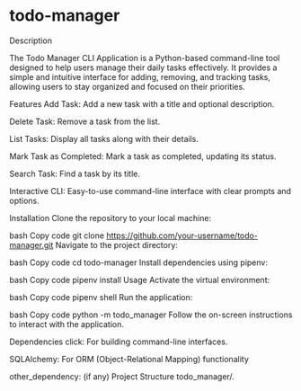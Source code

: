 # todo-manager

Description

The Todo Manager CLI Application is a Python-based command-line tool designed to help users manage their daily tasks effectively. It provides a simple and intuitive interface for adding, removing, and tracking tasks, allowing users to stay organized and focused on their priorities.

Features
 Add Task: Add a new task with a title and optional description.

 Delete Task: Remove a task from the list.

 List Tasks: Display all tasks along with their details.

 Mark Task as Completed: Mark a task as completed, updating its status.

 Search Task: Find a task by its title.


 Interactive CLI: Easy-to-use command-line interface with clear prompts and options.

Installation
 Clone the repository to your local machine:

bash
Copy code
git clone https://github.com/your-username/todo-manager.git
Navigate to the project directory:

bash
Copy code
cd todo-manager
Install dependencies using pipenv:

bash
Copy code
pipenv install
Usage
Activate the virtual environment:

bash
Copy code
pipenv shell
Run the application:

bash
Copy code
python -m todo_manager
Follow the on-screen instructions to interact with the application.

Dependencies
 click: For building command-line interfaces.

 SQLAlchemy: For ORM (Object-Relational Mapping) functionality

 other_dependency: (if any)
Project Structure
 todo_manager/.